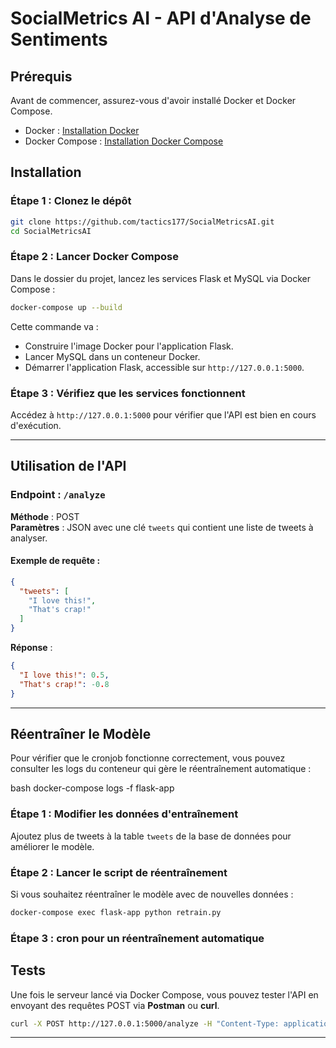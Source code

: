 # SocialMetrics AI - API d'Analyse de Sentiments

## Prérequis

Avant de commencer, assurez-vous d'avoir installé Docker et Docker Compose.

- Docker : [Installation Docker](https://www.docker.com/get-started)
- Docker Compose : [Installation Docker Compose](https://docs.docker.com/compose/install/)

## Installation

### Étape 1 : Clonez le dépôt
```bash
git clone https://github.com/tactics177/SocialMetricsAI.git
cd SocialMetricsAI
```

### Étape 2 : Lancer Docker Compose
Dans le dossier du projet, lancez les services Flask et MySQL via Docker Compose :
```bash
docker-compose up --build
```

Cette commande va :
- Construire l'image Docker pour l'application Flask.
- Lancer MySQL dans un conteneur Docker.
- Démarrer l'application Flask, accessible sur `http://127.0.0.1:5000`.

### Étape 3 : Vérifiez que les services fonctionnent
Accédez à `http://127.0.0.1:5000` pour vérifier que l'API est bien en cours d'exécution.

---

## Utilisation de l'API

### Endpoint : `/analyze`

**Méthode** : POST  
**Paramètres** : JSON avec une clé `tweets` qui contient une liste de tweets à analyser.

#### Exemple de requête :
```json
{
  "tweets": [
    "I love this!",
    "That's crap!"
  ]
}
```

**Réponse** :
```json
{
  "I love this!": 0.5,
  "That's crap!": -0.8
}
```

---

## Réentraîner le Modèle

Pour vérifier que le cronjob fonctionne correctement, vous pouvez consulter les logs du conteneur qui gère le réentraînement automatique :

bash
docker-compose logs -f flask-app

### Étape 1 : Modifier les données d'entraînement
Ajoutez plus de tweets à la table `tweets` de la base de données pour améliorer le modèle.

### Étape 2 : Lancer le script de réentraînement
Si vous souhaitez réentraîner le modèle avec de nouvelles données :
```bash
docker-compose exec flask-app python retrain.py
```

### Étape 3 : cron pour un réentraînement automatique 


## Tests

Une fois le serveur lancé via Docker Compose, vous pouvez tester l'API en envoyant des requêtes POST via **Postman** ou **curl**.

```bash
curl -X POST http://127.0.0.1:5000/analyze -H "Content-Type: application/json" -d '{"tweets": ["I love this!", "That's crap!"]}'
```

---
